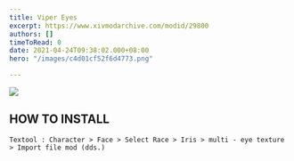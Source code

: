 ```yaml
---
title: Viper Eyes
excerpt: https://www.xivmodarchive.com/modid/29800
authors: []
timeToRead: 0
date: 2021-04-24T09:38:02.000+08:00
hero: "/images/c4d01cf52f6d4773.png"

---
```




![](/images/0ce15acee5a84e7c.png)


## HOW TO INSTALL

    Textool : Character > Face > Select Race > Iris > multi - eye texture > Import file mod (dds.)
